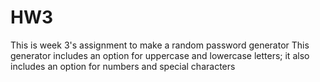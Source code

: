 # HW3
This is week 3's assignment to make a random password generator
This generator includes an option for uppercase and lowercase letters; it also includes an option for numbers and special characters
